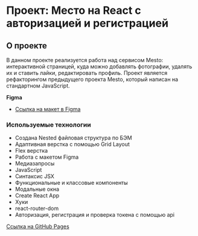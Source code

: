 # Проект: Место на React с авторизацией и регистрацией

## О проекте
В данном проекте реализуется работа над сервисом Mesto: интерактивной страницей, куда можно добавлять фотографии, удалять их и ставить лайки, редактировать профиль.
Проект является рефакторингом предыдущего проекта Mesto, который написан на стандартном JavaScript.

**Figma**

* [Ссылка на макет в Figma](https://www.figma.com/file/5H3gsn5lIGPwzBPby9jAOo/JavaScript.-Sprint-12?node-id=4453%3A2)

### Используемые технологии

* Создана Nested файловая структура по БЭМ
* Адаптивная верстка с помощью Grid Layout
* Flex верстка
* Работа с макетом Figma
* Медиазапросы
* JavaScript
* Синтаксис JSX
* Функциональные и классовые компоненты
* Модальные окна
* Create React App
* Хуки
* react-router-dom
* Авторизация, регистрация и проверка токена с помощью api

[Ссылка на GitHub Pages](https://kavtsure.github.io/react-mesto-auth/)